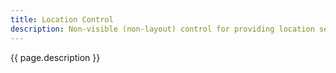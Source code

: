 ```yaml
---
title: Location Control
description: Non-visible (non-layout) control for providing location services
---
```


{{ page.description }}